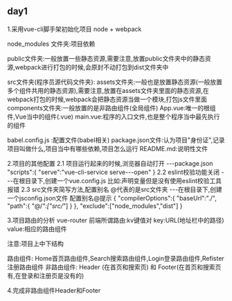 ## day1
1.采用vue-cli脚手架初始化项目
 node + webpack

 node_modules 文件夹:项目依赖

 public文件夹:一般放置一些静态资源,需要注意,放置public文件夹中的静态资源,webpack进行打包的时候,会原封不动打包到dist文件夹中

 src文件夹(程序员源代码文件夹):
   assets文件夹:一般也是放置静态资源(一般放置多个组件共用的静态资源),需要注意,放置在assets文件夹里面的静态资源,在webpack打包的时候,webpack会把静态资源当做一个模块,打包js文件里面
   components文件夹:一般放置的是非路由组件(全局组件)
   App.vue:唯一的根组件,Vue当中的组件(.vue)
   main.vue:程序的入口文件,也是整个程序当中最先执行的组件

  babel.config.js :配置文件(babel相关)
  package.json文件:认为项目"身份证",记录项目叫做什么,项目当中有哪些依赖,项目怎么运行
  README.md:说明性文件

  2.项目的其他配置
  2.1 项目运行起来的时候,浏览器自动打开
  ---package.json
  "scripts":{
    "serve":"vue-cli-service serve---open"
  }
  2.2 eslint校验功能关闭
  ---在根目录下,创建一个vue.config.js
  比如:声明变量但是没有使用eslint校验工具报错
  2.3 src文件夹简写方法,配置别名 @代表的是src文件夹
  ---在根目录下,创建一个jsconfig.json文件 配置别名@提示
  {
    "compilerOptions":{
        "baseUrl":"./",
        "path":{
            "@/*":["src/*"]
        }
    },
    "exclude":["node_modules","dist"]
  }

  3.项目路由的分析
  vue-router
  前端所谓路由:kv键值对
  key:URL(地址栏中的路径)
  value:相应的路由组件
  
  注意:项目上中下结构

  路由组件:
  Home首页路由组件,Search搜索路由组件,Login登录路由组件,Refister注册路由组件
  非路由组件:
  Header (在首页和搜索页)
  和 Footer(在首页和搜索页有,在登录和注册页是没有的)

  4.完成非路由组件Header和Footer


